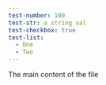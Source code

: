 ```yaml
---
test-number: 100
test-str: a string val
test-checkbox: true
test-list:
  - One
  - Two
---
```


The main content of the file